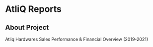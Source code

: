 # AtliQ Reports
## About Project
Atliq Hardwares Sales Performance & Financial Overview (2019-2021)
